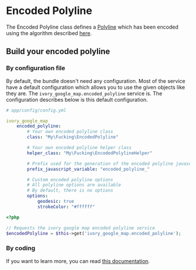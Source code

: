 # Encoded Polyline

The Encoded Polyline class defines a [Polyline](http://github.com/egeloen/IvoryGoogleMapBundle/blob/master/Resources/doc/usage/overlays/polyline.md)
which has been encoded using the algorithm described [here](http://code.google.com/apis/maps/documentation/utilities/polylinealgorithm.html).

## Build your encoded polyline

### By configuration file

By default, the bundle doesn't need any configuration. Most of the service have a default configuration which allows
you to use the given objects like they are. The ``ivory_google_map.encoded_polyline`` service is. The configuration
describes below is this default configuration.

```yaml
# app/config/config.yml

ivory_google_map
    encoded_polyline:
        # Your own encoded polyline class
        class: "My\Fucking\EncodedPolyline"

        # Your own encoded polyline helper class
        helper_class: "My\Fucking\EncodedPolylineHelper"

        # Prefix used for the generation of the encoded polyline javascript variable
        prefix_javascript_variable: "encoded_polyline_"

        # Custom encoded polyline options
        # All polyline options are available
        # By default, there is no options
        options:
            geodesic: true
            strokeColor: "#ffffff"
```

``` php
<?php

// Requests the ivory google map encoded polyline service
$encodedPolyline = $this->get('ivory_google_map.encoded_polyline');
```

### By coding

If you want to learn more, you can read
[this documentation](https://github.com/egeloen/ivory-google-map/blob/master/doc/usage/overlays/encoded_polyline.md).
